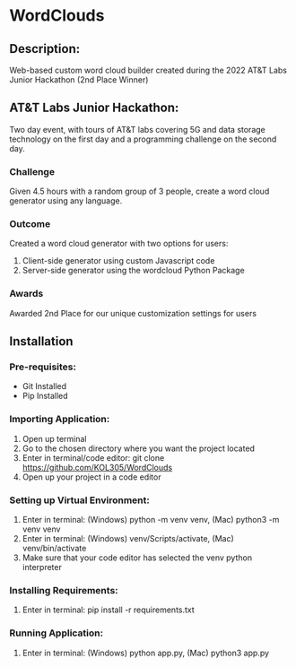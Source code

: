 # WordClouds
## Description:
Web-based custom word cloud builder created during the 2022 AT&T Labs Junior Hackathon (2nd Place Winner)

## AT&T Labs Junior Hackathon:
Two day event, with tours of AT&T labs covering 5G and data storage technology on the first day and a programming challenge on the second day.

### Challenge
Given 4.5 hours with a random group of 3 people, create a word cloud generator using any language.

### Outcome
Created a word cloud generator with two options for users:
1. Client-side generator using custom Javascript code
2. Server-side generator using the wordcloud Python Package

### Awards
Awarded 2nd Place for our unique customization settings for users

## Installation
### Pre-requisites:
- Git Installed
- Pip Installed

### Importing Application:
1. Open up terminal
2. Go to the chosen directory where you want the project located
3. Enter in terminal/code editor: git clone https://github.com/KOL305/WordClouds
4. Open up your project in a code editor

### Setting up Virtual Environment:
1. Enter in terminal: (Windows) python -m venv venv, (Mac) python3 -m venv venv
2. Enter in terminal: (Windows) venv/Scripts/activate, (Mac) venv/bin/activate
3. Make sure that your code editor has selected the venv python interpreter

### Installing Requirements:
1. Enter in terminal: pip install -r requirements.txt

### Running Application:
1. Enter in terminal: (Windows) python app.py, (Mac) python3 app.py
